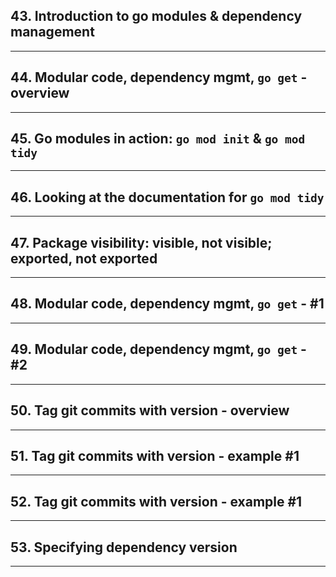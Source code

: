 ## 43. Introduction to go modules & dependency management

***

## 44. Modular code, dependency mgmt, `go get` - overview

***

## 45. Go modules in action: `go mod init` & `go mod tidy`

***

## 46. Looking at the documentation for `go mod tidy`

***

## 47. Package visibility: visible, not visible; exported, not exported

***

## 48. Modular code, dependency mgmt, `go get` - #1

***

## 49. Modular code, dependency mgmt, `go get` - #2

***

## 50. Tag git commits with version - overview

***

## 51. Tag git commits with version - example #1

***

## 52. Tag git commits with version - example #1

***

## 53. Specifying dependency version

***














